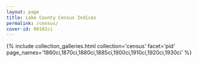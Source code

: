 ```yaml
---
layout: page
title: Lake County Census Indices
permalink: /census/
cover-id: 00102ci
---
```


{% include collection_galleries.html
	collection='census'
	facet='pid'
	page_names='1860ci,1870ci,1880ci,1885ci,1900ci,1910ci,1920ci,1930ci' %}
